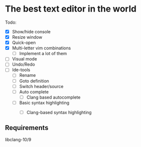 The best text editor in the world
======================================

Todo:
- [x] Show/hide console
- [x] Resize window
- [x] Quick-open
- [x] Multi-letter vim combinations
  - [ ] Implement a lot of them
- [ ] Visual mode
- [ ] Undo/Redo
- [ ] Ide-tools
  - [ ] Rename
  - [ ] Goto definition
  - [ ] Switch header/source
  - [ ] Auto complete
    - [ ] Clang based autocomplete
  - [ ] Basic syntax highlighting
    - [ ] Clang-based syntax highlighting


Requirements
-------------------------------
  
libclang-10/9

